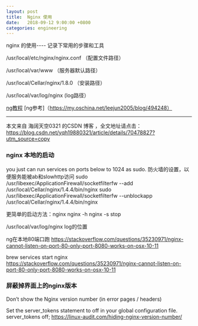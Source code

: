 ```yaml
---
layout: post
title:  Nginx 使用
date:   2018-09-12 9:00:00 +0800
categories: engineering
---
```

nginx 的使用---- 记录下常用的步骤和工具

/usr/local/etc/nginx/nginx.conf （配置文件路径）

/usr/local/var/www （服务器默认路径）

/usr/local/Cellar/nginx/1.8.0 （安装路径）

/usr/local/var/log/nginx (log路径）

[ng教程](http://openresty.org/download/agentzh-nginx-tutorials-zhcn.html)
[ng参考]（https://my.oschina.net/leejun2005/blog/494248）

---------------------

本文来自 海阔天空0321 的CSDN 博客 ，全文地址请点击：https://blog.csdn.net/yqh19880321/article/details/70478827?utm_source=copy
### nginx 本地的启动

you just can run services on ports below to 1024 as sudo.
防火墙的设置，以便服务能被ab和slowhttp访问
sudo /usr/libexec/ApplicationFirewall/socketfilterfw --add /usr/local/Cellar/nginx/1.4.4/bin/nginx
sudo /usr/libexec/ApplicationFirewall/socketfilterfw --unblockapp /usr/local/Cellar/nginx/1.4.4/bin/nginx

更简单的启动方法：nginx
nginx -h
nginx -s stop

/usr/local/var/log/nginx  log的位置

ng在本地80端口跑
https://stackoverflow.com/questions/35230971/nginx-cannot-listen-on-port-80-only-port-8080-works-on-osx-10-11

brew services start nginx
https://stackoverflow.com/questions/35230971/nginx-cannot-listen-on-port-80-only-port-8080-works-on-osx-10-11

### 屏蔽掉界面上的nginx版本

Don’t show the Nginx version number (in error pages / headers)

Set the server_tokens statement to off in your global configuration file.
server_tokens off;
https://linux-audit.com/hiding-nginx-version-number/

